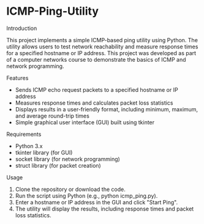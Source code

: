 # ICMP-Ping-Utility

Introduction

This project implements a simple ICMP-based ping utility using Python. The utility allows users to test network reachability and measure response times for a specified hostname or IP address. This project was developed as part of a computer networks course to demonstrate the basics of ICMP and network programming.

Features

- Sends ICMP echo request packets to a specified hostname or IP address
- Measures response times and calculates packet loss statistics
- Displays results in a user-friendly format, including minimum, maximum, and average round-trip times
- Simple graphical user interface (GUI) built using tkinter

Requirements

- Python 3.x
- tkinter library (for GUI)
- socket library (for network programming)
- struct library (for packet creation)

Usage

1. Clone the repository or download the code.
2. Run the script using Python (e.g., python icmp_ping.py).
3. Enter a hostname or IP address in the GUI and click "Start Ping".
4. The utility will display the results, including response times and packet loss statistics.
